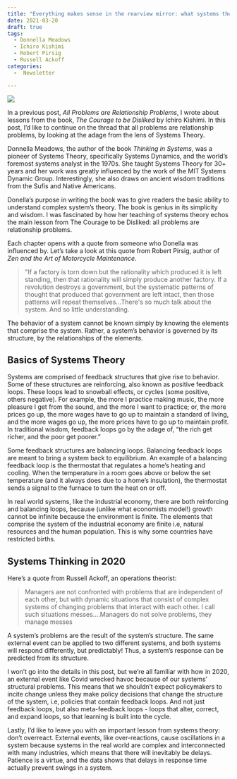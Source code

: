 ```yaml
---
title: "Everything makes sense in the rearview mirror: what systems theory can teach us about human behavior in 2020"
date: 2021-03-20
draft: true
tags:
  - Donnella Meadows
  - Ichiro Kishimi
  - Robert Pirsig
  - Russell Ackoff
categories:
  -  Newsletter

---
```

![](https://raw.githubusercontent.com/RikaSukenik/digitalgarden/master/uPic/art.jp2)

In a previous post, _All Problems are Relationship Problems_, I wrote about lessons from the book, _The Courage to be Disliked_ by Ichiro Kishimi. In this post, I’d like to continue on the thread that all problems are relationship problems, by looking at the adage from the lens of Systems Theory.

Donnella Meadows, the author of the book _Thinking in Systems_, was a pioneer of Systems Theory, specifically Systems Dynamics, and the world’s foremost systems analyst in the 1970s. She taught Systems Theory for 30+ years and her work was greatly influenced by the work of the MIT Systems Dynamic Group. Interestingly, she also draws on ancient wisdom traditions from the Sufis and Native Americans.

Donella’s purpose in writing the book was to give readers the basic ability to understand complex system’s theory. The book is genius in its simplicity and wisdom. I was fascinated by how her teaching of systems theory echos the main lesson from The Courage to be Disliked: all problems are relationship problems.

Each chapter opens with a quote from someone who Donella was influenced by. Let’s take a look at this quote from Robert Pirsig, author of _Zen and the Art of Motorcycle Maintenance_.

>"If a factory is torn down but the rationality which produced it is left standing, then that rationality will simply produce another factory. If a revolution destroys a government, but the systematic patterns of thought that produced that government are left intact, then those patterns will repeat themselves...There's so much talk about the system. And so little understanding.

The behavior of a system cannot be known simply by knowing the elements that comprise the system. Rather, a system’s behavior is governed by its structure, by the relationships of the elements.

## Basics of Systems Theory
Systems are comprised of feedback structures that give rise to behavior. Some of these structures are reinforcing, also known as positive feedback loops. These loops lead to snowball effects, or cycles (some positive, others negative). For example, the more I practice making music, the more pleasure I get from the sound, and the more I want to practice; or, the more prices go up, the more wages have to go up to maintain a standard of living, and the more wages go up, the more prices have to go up to maintain profit. In traditional wisdom, feedback loops go by the adage of, “the rich get richer, and the poor get poorer.”

Some feedback structures are balancing loops. Balancing feedback loops are meant to bring a system back to equilibrium. An example of a balancing feedback loop is the thermostat that regulates a home’s heating and cooling. When the temperature in a room goes above or below the set temperature (and it always does due to a home’s insulation), the thermostat sends a signal to the furnace to turn the heat on or off.

In real world systems, like the industrial economy, there are both reinforcing and balancing loops, because (unlike what economists model!) growth cannot be infinite because the environment is finite. The elements that comprise the system of the industrial economy are finite i.e, natural resources and the human population. This is why some countries have restricted births.

## Systems Thinking in 2020
Here’s a quote from Russell Ackoff, an operations theorist:

>Managers are not confronted with problems that are independent of each other, but with dynamic situations that consist of complex systems of changing problems that interact with each other. I call such situations messes....Managers do not solve problems, they manage messes

A system’s problems are the result of the system’s structure. The same external event can be applied to two different systems, and both systems will respond differently, but predictably! Thus, a system’s response can be predicted from its structure.

I won’t go into the details in this post, but we’re all familiar with how in 2020, an external event like Covid wrecked havoc because of our systems’ structural problems. This means that we shouldn’t expect policymakers to incite change unless they make policy decisions that change the structure of the system, i.e, policies that contain feedback loops. And not just feedback loops, but also meta-feedback loops - loops that alter, correct, and expand loops, so that learning is built into the cycle.

Lastly, I’d like to leave you with an important lesson from systems theory: don’t overreact. External events, like over-reactions, cause oscillations in a system because systems in the real world are complex and interconnected with many industries, which means that there will inevitably be delays. Patience is a virtue, and the data shows that delays in response time actually prevent swings in a system.
